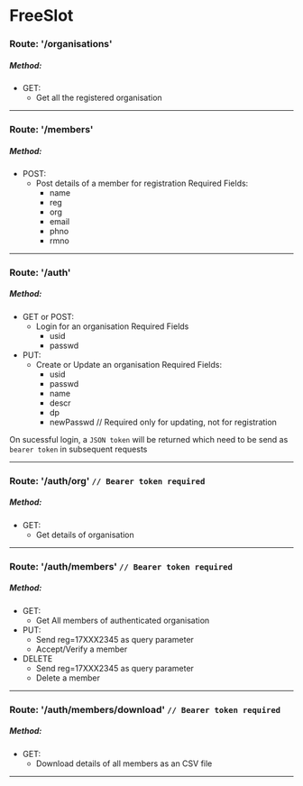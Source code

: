 # FreeSlot
### Route:   '/organisations'
##### Method: 
* GET: 
    * Get all the registered organisation
----

### Route:   '/members'
##### Method: 
* POST: 
    * Post details of a member for registration
    Required Fields:
        * name
        * reg
        * org
        * email
        * phno
        * rmno
----

### Route:   '/auth'
##### Method: 
* GET or POST: 
    * Login for an organisation
    Required Fields
        * usid
        * passwd
* PUT:
    * Create or Update an organisation
    Required Fields:
        * usid
        * passwd
        * name
        * descr
        * dp
        * newPasswd // Required only for updating, not for registration

On sucessful login, a `JSON token` will be returned which need to be send as `bearer token` in subsequent requests

----
### Route:   '/auth/org' `// Bearer token required`
##### Method: 
* GET:  
    * Get details of organisation
----

### Route:   '/auth/members'  `// Bearer token required`
##### Method: 
* GET:
    * Get All members of authenticated organisation
* PUT:
    * Send reg=17XXX2345 as query parameter
    * Accept/Verify a member
* DELETE
    * Send reg=17XXX2345 as query parameter
    * Delete a member
----

### Route:   '/auth/members/download' `// Bearer token required`
##### Method: 
* GET:  
    * Download details of all members as an CSV file
----
